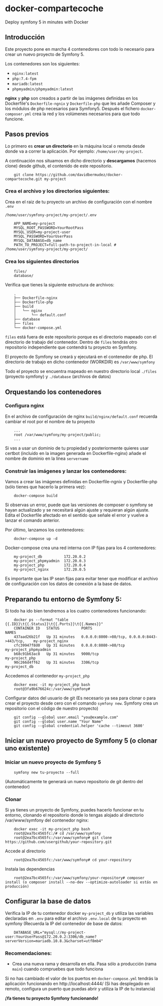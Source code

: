 # docker-compartecoche
Deploy symfony 5 in minutes with Docker

## Introducción

Este proyecto pone en marcha 4 contenedores con todo lo necesario para crear un nuevo proyecto de Symfony 5. 

Los contenedores son los siguientes:

- `nginx:latest`
- `php:7.4-fpm`
- `mariadb:latest`
- `phpmyadmin/phpmyadmin:latest`

**nginx** y **php** son creados a partir de las imágenes definidas en los Dockerfile's `Dockerfile-ngnix` y `Dockerfile-php` que les añade Composer y los módulos de php necesarios para Symfony5. Después el fichero `docker-composer.yml` crea la red y los volúmenes necesarios para que todo funcione.

## Pasos previos

Lo primero es **crear un directorio** en la máquina local o remota desde donde va a correr la aplicación. Por ejemplo: `/home/user/my-project`.

A continuación nos situamos en dicho directorio y **descargamos** (hacemos clone) desde github, el contenido de este repositorio.

        git clone https://github.com/davidbermudez/docker-compartecoche.git my-project

### Crea el archivo y los directorios siguientes:

Crea en el raiz de tu proyecto un archivo de configuración con el nombre `.env`

`/home/user/symfony-project/my-project/.env`

        APP_NAME=my-project
        MYSQL_ROOT_PASSWORD=YourRootPass
        MYSQL_USER=my-project-user
        MYSQL_PASSWORD=YourUserPass
        MYSQL_DATABASE=db_name
        PATH_TO_PROJECT=full-path-to-project-in-local # /home/user/symfony-project/my-project/

### Crea los siguientes directorios

        files/
        database/

Verifica que tienes la siguiente estructura de archivos: 

        .
        ├── Dockerfile-nginx
        ├── Dockerfile-php
        ├── build
        │   └── nginx
        │       └── default.conf
        ├── database
        ├── files
        └── docker-compose.yml

`files` está fuera de este repositorio porque es el directorio mapeado con el directorio de trabajo del contenedor. Dentro de `files` tendrás otro repositorio independiente que contendrá tu proyecto en Symfony.

El proyecto de Symfony se creará y ejecutará en el contenedor de php. El directorio de trabajo en dicho contenedor (WORKDIR) es `/var/www/symfony`

Todo el proyecto se encuentra mapeado en nuestro directorio local `./files` (proyecto symfony) y `./database` (archivos de datos)

## Orquestando los contenedores

### Configura nginx

En el archivo de configuración de nginx `build/nginx/default.conf` recuerda cambiar el root por el nombre de tu proyecto

        ...
        root /var/www/symfony/my-project/public;
        ...

Si vas a usar un dominio de tu propiedad y posteriormente quieres usar certbot (incluido en la imagen generada en Dockerfile-nginx) añade el nombre de dominio en la línea `servername`

### Construir las imágenes y lanzar los contenedores:

Vamos a crear las imágenes definidas en Dockerfile-ngnix y Dockerfile-php (sólo tienes que hacerlo la primera vez):

        docker-compose build

Si observas un error, puede que las versiones de composer o symfony se hayan actualizado y se necesitará algún ajuste y requieran algún ajuste. Edita el Dockerfile afectado en el sentido que señale el error y vuelve a lanzar el comando anterior.

Por último, lanzamos los contenedores:

        docker-compose up -d

Docker-compose crea una red interna con IP fijas para los 4 contenedores:

        my-project_db          172.20.0.2        
        my-project_phpmyadmin  172.20.0.3
        my-project_php         172.20.0.4
        my-project_nginx       172.20.0.5

Es importante que las IP sean fijas para evitar tener que modificar el archivo de configuración con los datos de conexión a la base de datos.

## Preparando tu entorno de Symfony 5:

Si todo ha ido bien tendremos a los cuatro contenedores funcionando:

        docker ps --format "table {{.ID}}\t{{.Status}}\t{{.Ports}}\t{{.Names}}"
        CONTAINER ID   STATUS          PORTS                                           NAMES
        437aad26b21f   Up 31 minutes   0.0.0.0:8000->80/tcp, 0.0.0.0:8443->443/tcp,    my-project_nginx
        cfc39947f8d0   Up 31 minutes   0.0.0.0:8080->80/tcp                            my-project_phpmyadmin
        b68c91b63ac8   Up 31 minutes   9000/tcp                                        my-project_php
        90c266d4ff62   Up 31 minutes   3306/tcp                                        my-project_db

Accedemos al contenedor `my-project_php`

        docker exec -it my-project_php bash
        root@3fa9b676624c:/var/www/symfony#

Configurar datos del usuario de git (Es necesario ya sea para clonar o para crear el proyecto desde cero con el comando `symfony new`. Symfony crea un repositorio con el código de nuestro proyecto)

        git config --global user.email "you@example.com"
        git config --global user.name "Your Name"
        git config --global credential.helper 'cache --timeout 3600'

## Iniciar un nuevo proyecto de Symfony 5 (o clonar uno existente)

### Iniciar un nuevo proyecto de Symfony 5

        symfony new tu-proyecto --full

(Automáticamente te generará un nuevo repositorio de git dentro del contenedor)

### Clonar

Si ya tienes un proyecto de Symfony, puedes hacerlo funcionar en tu entorno, clonando el repositorio donde lo tengas alojado al directorio /var/www/symfony del contenedor nginx:

        docker exec -it my-project_php bash
        root@2ea7bc4565fc:/# cd /var/www/symfony
        root@2ea7bc4565fc:/var/www/symfony# git clone https://github.com/usergithub/your-repository.git

Accede al directorio

        root@2ea7bc4565fc:/var/www/symfony# cd your-repository

Instala las dependencias

        root@2ea7bc4565fc:/var/www/symfony/your-repository# composer install (o composer install --no-dev --optimize-autoloader si estás en producción)

## Configurar la base de datos

Verifica la IP de tu contenedor docker `my-project_db` y utiliza las variables declaradas en `.env` para editar el archivo `.env.local` de tu proyecto en symfony (Recuerda la IP del contenedor de base de datos:

        DATABASE_URL="mysql://my-project-user:YourUserPass@172.20.0.2:3306/db_name?serverVersion=mariadb.10.8.3&charset=utf8mb4"

### Recomendaciones:

- Crea una nueva rama y desarrolla en ella. Pasa sólo a producción (rama `main`) cuando compruebes que todo funciona

Si no has cambiado el valor de los puertos en `docker-compose.yml` tendrás la aplicación funcionando en http://localhost:4444/ (Si has desplegado en remoto, configura un puerto que puedas abrir y utiliza la IP de tu instancia)

**¡Ya tienes tu proyecto Symfony funcionando!**
